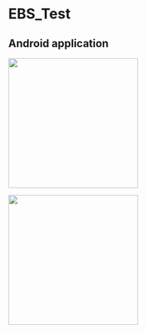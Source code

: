 # EBS_Test
## Android application
<p align="left">
  <img width="260" src="https://drive.google.com/uc?id=17y1sXW744mtut860Aoce8VdfXwj5-w8i">
 </p>
 <p align="left">
  <img width="260" src="https://drive.google.com/uc?id=1qlLUyBuYZ6UMhXZgM6tNIADwi6g-Isza">
</p>
